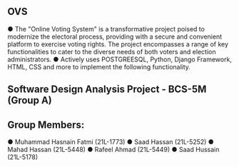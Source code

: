 ## OVS

● The "Online Voting System" is a transformative project poised to modernize the electoral process, providing with a secure and convenient platform to exercise voting rights. The project encompasses a range of key functionalities to cater to the diverse needs of both voters and election administrators.
● Actively uses POSTGREESQL, Python, Django Framework, HTML, CSS and more to implement the following functionality.

## Software Design Analysis Project - BCS-5M (Group A)

## Group Members:
● Muhammad Hasnain Fatmi (21L-1773)
● Saad Hassan (21L-5252)
● Mahad Hassan (21L-5448)
● Rafeel Ahmad (21L-5449)
● Saad Hussain (21L-5178)


